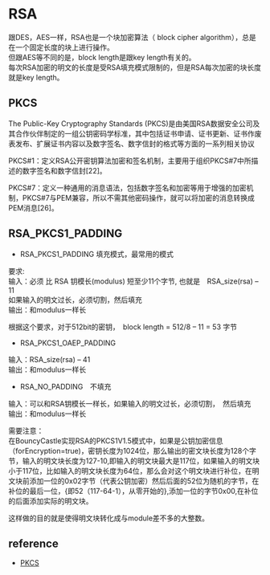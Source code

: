 # RSA

跟DES，AES一样，RSA也是一个块加密算法（ block cipher algorithm），总是在一个固定长度的块上进行操作。  
但跟AES等不同的是，block length是跟key length有关的。  
每次RSA加密的明文的长度是受RSA填充模式限制的，但是RSA每次加密的块长度就是key length。

## PKCS

The Public-Key Cryptography Standards (PKCS)是由美国RSA数据安全公司及其合作伙伴制定的一组公钥密码学标准，其中包括证书申请、证书更新、证书作废表发布、扩展证书内容以及数字签名、数字信封的格式等方面的一系列相关协议

PKCS#1：定义RSA公开密钥算法加密和签名机制，主要用于组织PKCS#7中所描述的数字签名和数字信封[22]。

PKCS#7：定义一种通用的消息语法，包括数字签名和加密等用于增强的加密机制，PKCS#7与PEM兼容，所以不需其他密码操作，就可以将加密的消息转换成PEM消息[26]。

## RSA_PKCS1_PADDING

- RSA_PKCS1_PADDING 填充模式，最常用的模式

要求:  
输入：必须 比 RSA 钥模长(modulus) 短至少11个字节, 也就是　RSA_size(rsa) – 11  
如果输入的明文过长，必须切割，然后填充  
输出：和modulus一样长

根据这个要求，对于512bit的密钥，　block length = 512/8 – 11 = 53 字节

- RSA_PKCS1_OAEP_PADDING

输入：RSA_size(rsa) – 41  
输出：和modulus一样长

- RSA_NO_PADDING　不填充

输入：可以和RSA钥模长一样长，如果输入的明文过长，必须切割，　然后填充  
输出：和modulus一样长

需要注意：  
在BouncyCastle实现RSA的PKCS1V1.5模式中，如果是公钥加密信息（forEncryption=true)，密钥长度为1024位，那么输出的密文块长度为128个字节，输入的明文块长度为127-10,即输入的明文块最大是117位，如果输入的明文块小于117位，比如输入的明文块长度为64位，那么会对这个明文块进行补位，在明文块前添加一位的0x02字节（代表公钥加密）然后后面的52位为随机的字节，在补位的最后一位，{即52（117-64-1），从零开始的},添加一位的字节0x00,在补位的后面添加实际的明文块。

这样做的目的就是使得明文块转化成与module差不多的大整数。

## reference

- [PKCS](https://baike.baidu.com/item/PKCS/1042350)
